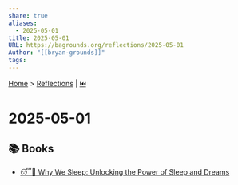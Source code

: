 ```yaml
---
share: true
aliases:
  - 2025-05-01
title: 2025-05-01
URL: https://bagrounds.org/reflections/2025-05-01
Author: "[[bryan-grounds]]"
tags: 
---
```

[Home](../index.md) > [Reflections](./index.md) | [⏮️](./2025-04-30.md)  
# 2025-05-01  
## 📚 Books  
- [😴💭 Why We Sleep: Unlocking the Power of Sleep and Dreams](../books/why-we-sleep-unlocking-the-power-of-sleep-and-dreams.md)  
